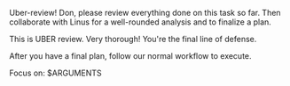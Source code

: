 Uber-review! Don, please review everything done on this task so far. Then collaborate with Linus for a well-rounded analysis and to finalize a plan.

This is UBER review. Very thorough! You're the final line of defense.

After you have a final plan, follow our normal workflow to execute.

Focus on:
$ARGUMENTS
